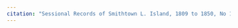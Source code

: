 ```yaml
---
citation: "Sessional Records of Smithtown L. Island, 1809 to 1850, No 11, U.S., Presbyterian Church Records, 1701-1970, Philadelphia PA, p23, ancestry.com."
---
```




